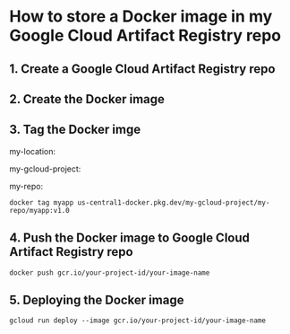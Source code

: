 # How to store a Docker image in my Google Cloud Artifact Registry repo

## 1. Create a Google Cloud Artifact Registry repo



## 2. Create the Docker image


## 3. Tag the Docker imge

my-location:

my-gcloud-project:

my-repo: 

```
docker tag myapp us-central1-docker.pkg.dev/my-gcloud-project/my-repo/myapp:v1.0
```


## 4. Push the Docker image to Google Cloud Artifact Registry repo

```
docker push gcr.io/your-project-id/your-image-name
```


## 5. Deploying the Docker image

```
gcloud run deploy --image gcr.io/your-project-id/your-image-name
```

